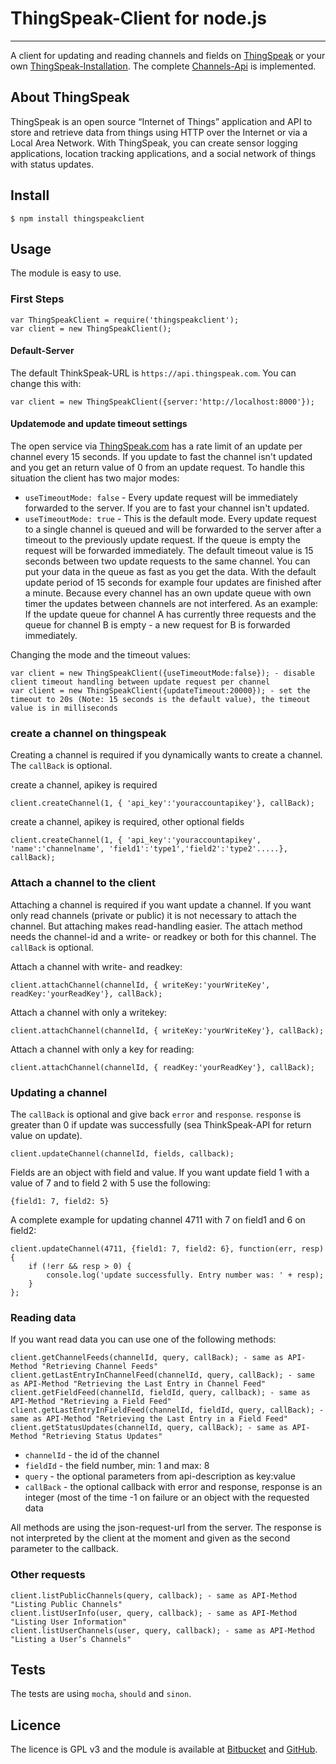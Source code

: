 # ThingSpeak-Client for node.js
---

A client for updating and reading channels and fields on [ThingSpeak](http://www.thingspeak.com) or your own [ThingSpeak-Installation](https://github.com/iobridge/thingspeak).
The complete [Channels-Api](http://community.thingspeak.com/documentation/api/#thingspeak_api) is implemented.

## About ThingSpeak
ThingSpeak is an open source “Internet of Things” application and API to store and retrieve data from things using HTTP over the Internet or via a Local Area Network. With ThingSpeak,
you can create sensor logging applications, location tracking applications, and a social network of things with status updates.

## Install
```
$ npm install thingspeakclient
```

## Usage
The module is easy to use.

### First Steps

```
var ThingSpeakClient = require('thingspeakclient');
var client = new ThingSpeakClient();
```

#### Default-Server
The default ThinkSpeak-URL is ```https://api.thingspeak.com```. You can change this with:

```
var client = new ThingSpeakClient({server:'http://localhost:8000'});
```
#### Updatemode and update timeout settings
The open service via [ThingSpeak.com](http://www.thingspeak.com) has a rate limit of an update per channel every 15 seconds.
If you update to fast the channel isn't updated and you get an return value of 0 from an update request. To handle this situation
the client has two major modes:

* ```useTimeoutMode: false``` - Every update request will be immediately forwarded to the server. If you are to fast your channel isn't updated.
* ```useTimeoutMode: true``` - This is the default mode. Every update request to a single channel is queued and will be forwarded to the server after a timeout to the previously update request.
 If the queue is empty the request will be forwarded immediately. The default timeout value is 15 seconds between two update requests to the same
 channel. You can put your data in the queue as fast as you get the data. With the default update period of 15 seconds for example four updates are finished after a minute.
 Because every channel has an own update queue with own timer the updates between channels are not interfered. As an example: If the update queue for channel A has currently
 three requests and the queue for channel B is empty - a new request for B is forwarded immediately.

Changing the mode and the timeout values:
```
var client = new ThingSpeakClient({useTimeoutMode:false}); - disable client timeout handling between update request per channel
var client = new ThingSpeakClient({updateTimeout:20000}); - set the timeout to 20s (Note: 15 seconds is the default value), the timeout value is in milliseconds
```
### create a channel on thingspeak
Creating a channel is required if you dynamically wants to create a channel. The ```callBack``` is optional.

create a channel, apikey is required
```
client.createChannel(1, { 'api_key':'youraccountapikey'}, callBack);
```
create a channel, apikey is required, other optional fields
```
client.createChannel(1, { 'api_key':'youraccountapikey', 'name':'channelname', 'field1':'type1','field2':'type2'.....}, callBack);
```

### Attach a channel to the client
Attaching a channel is required if you want update a channel. If you want only read channels (private or public) it is not necessary to attach the channel. But attaching makes read-handling
easier. The attach method needs the channel-id and a write- or readkey or both for this channel. The ```callBack``` is optional.

Attach a channel with write- and readkey:
```
client.attachChannel(channelId, { writeKey:'yourWriteKey', readKey:'yourReadKey'}, callBack);
```
Attach a channel with only a writekey:
```
client.attachChannel(channelId, { writeKey:'yourWriteKey'}, callBack);
```
Attach a channel with only a key for reading:
```
client.attachChannel(channelId, { readKey:'yourReadKey'}, callBack);
```

### Updating a channel
The ```callBack``` is optional and give back ```error``` and ```response```. ```response``` is greater than 0 if update was successfully (sea ThinkSpeak-API for return value on update).
```
client.updateChannel(channelId, fields, callback);
```
Fields are an object with field and value. If you want update field 1 with a value of 7 and to field 2 with 5 use the following:
```
{field1: 7, field2: 5}
```
A complete example for updating channel 4711 with 7 on field1 and 6 on field2:
```
client.updateChannel(4711, {field1: 7, field2: 6}, function(err, resp) {
    if (!err && resp > 0) {
        console.log('update successfully. Entry number was: ' + resp);
    }
};
```

### Reading data
If you want read data you can use one of the following methods:
```
client.getChannelFeeds(channelId, query, callBack); - same as API-Method "Retrieving Channel Feeds"
client.getLastEntryInChannelFeed(channelId, query, callBack); - same as API-Method "Retrieving the Last Entry in Channel Feed"
client.getFieldFeed(channelId, fieldId, query, callback); - same as API-Method "Retrieving a Field Feed"
client.getLastEntryInFieldFeed(channelId, fieldId, query, callBack); - same as API-Method "Retrieving the Last Entry in a Field Feed"
client.getStatusUpdates(channelId, query, callBack); - same as API-Method "Retrieving Status Updates"
```
* ```channelId``` - the id of the channel
* ```fieldId``` - the field number, min: 1 and max: 8
* ```query``` - the optional parameters from api-description as key:value
* ```callBack``` - the optional callback with error and response, response is an integer (most of the time -1 on failure or an object with the requested data

All methods are using the json-request-url from the server. The response is not interpreted by the client at the moment and given as the second parameter to the callback.

### Other requests
```
client.listPublicChannels(query, callback); - same as API-Method "Listing Public Channels"
client.listUserInfo(user, query, callback); - same as API-Method "Listing User Information"
client.listUserChannels(user, query, callback); - same as API-Method "Listing a User’s Channels"
```

## Tests
The tests are using ```mocha```, ```should``` and ```sinon```.

## Licence
The licence is GPL v3 and the module is available at [Bitbucket](https://bitbucket.org/iwg/thingspeakclient_node) and [GitHub](https://github.com/imwebgefunden/thingspeakclient_node).
